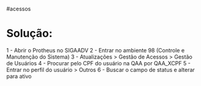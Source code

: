 #acessos 


# Solução:

1 - Abrir o Protheus no SIGAADV 
2 - Entrar no ambiente 98 (Controle e Manutenção do Sistema)
3 - Atualizações > Gestão de Acessos > Gestão de Usuários 
4 - Procurar pelo CPF do usuário na QAA por QAA_XCPF
5 - Entrar no perfil do usuário > Outros 
6 - Buscar o campo de status e alterar para ativo 

